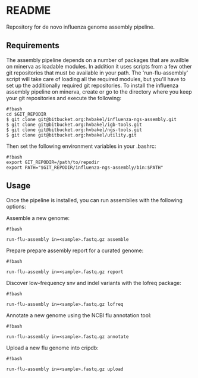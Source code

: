 # README #

Repository for de novo influenza genome assembly pipeline.

## Requirements

The assembly pipeline depends on a number of packages that are availble on minerva as loadable modules. 
In addition it uses scripts from a few other git repositories that must be available in your path. The 'run-flu-assembly' script will take care of loading all the required modules, but you'll have to set up the additionally required git repositories. To install the influenza assembly pipeline on minerva, create or go to the directory where you keep your git repositories and execute the following:

```
#!bash
cd $GIT_REPODIR
$ git clone git@bitbucket.org:hvbakel/influenza-ngs-assembly.git
$ git clone git@bitbucket.org:hvbakel/igb-tools.git
$ git clone git@bitbucket.org:hvbakel/ngs-tools.git
$ git clone git@bitbucket.org:hvbakel/utility.git
```
Then set the following environment variables in your .bashrc:


```
#!bash
export GIT_REPODIR=/path/to/repodir
export PATH="$GIT_REPODIR/influenza-ngs-assembly/bin:$PATH"
```


## Usage

Once the pipeline is installed, you can run assemblies with the following options:

Assemble a new genome:

```
#!bash

run-flu-assembly in=<sample>.fastq.gz assemble
```


Prepare prepare assembly report for a curated genome:

```
#!bash

run-flu-assembly in=<sample>.fastq.gz report
```


Discover low-frequency snv and indel variants with the lofreq package:

```
#!bash

run-flu-assembly in=<sample>.fastq.gz lofreq
```


Annotate a new genome using the NCBI flu annotation tool:

```
#!bash

run-flu-assembly in=<sample>.fastq.gz annotate
```

   
Upload a new flu genome into cripdb:

```
#!bash

run-flu-assembly in=<sample>.fastq.gz upload
```